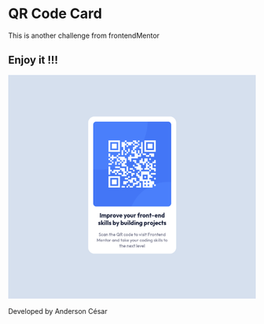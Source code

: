 # QR Code Card

This is another challenge from frontendMentor 


## Enjoy it !!! 

![Qr code card](public/img/demo/qr-code.png)


Developed by Anderson César